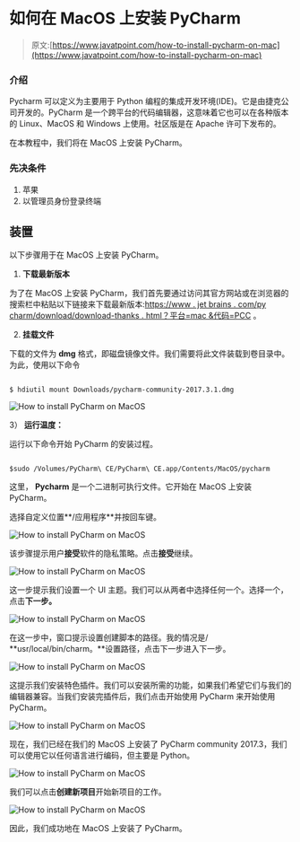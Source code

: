 # 如何在 MacOS 上安装 PyCharm

> 原文:[https://www.javatpoint.com/how-to-install-pycharm-on-mac](https://www.javatpoint.com/how-to-install-pycharm-on-mac)

### 介绍

Pycharm 可以定义为主要用于 Python 编程的集成开发环境(IDE)。它是由捷克公司开发的。PyCharm 是一个跨平台的代码编辑器，这意味着它也可以在各种版本的 Linux、MacOS 和 Windows 上使用。社区版是在 Apache 许可下发布的。

在本教程中，我们将在 MacOS 上安装 PyCharm。

### 先决条件

1.  苹果
2.  以管理员身份登录终端

## 装置

以下步骤用于在 MacOS 上安装 PyCharm。

1) **下载最新版本**

为了在 MacOS 上安装 PyCharm，我们首先要通过访问其官方网站或在浏览器的搜索栏中粘贴以下链接来下载最新版本:[https://www . jet brains . com/py charm/download/download-thanks . html？平台=mac &代码=PCC](https://www.jetbrains.com/pycharm/download/download-thanks.html?platform=mac&code=PCC) 。

2) **挂载文件**

下载的文件为 **dmg** 格式，即磁盘镜像文件。我们需要将此文件装载到卷目录中。为此，使用以下命令

```

$ hdiutil mount Downloads/pycharm-community-2017.3.1.dmg

```

![How to install PyCharm on MacOS](../Images/18f9df64fc9b3dc9cc02d500f1247615.png)

3） **运行温度：**

运行以下命令开始 PyCharm 的安装过程。

```

$sudo /Volumes/PyCharm\ CE/PyCharm\ CE.app/Contents/MacOS/pycharm

```

这里， **Pycharm** 是一个二进制可执行文件。它开始在 MacOS 上安装 PyCharm。

选择自定义位置**/应用程序**并按回车键。

![How to install PyCharm on MacOS](../Images/f21fdef502325eda5d60622a71cdd3a8.png)

该步骤提示用户**接受**软件的隐私策略。点击**接受**继续。

![How to install PyCharm on MacOS](../Images/acf827d2146006a21723955c26f898a2.png)

这一步提示我们设置一个 UI 主题。我们可以从两者中选择任何一个。选择一个，点击**下一步。**

![How to install PyCharm on MacOS](../Images/ecfb48976054fa2079b40834b0234ccb.png)

在这一步中，窗口提示设置创建脚本的路径。我的情况是/ **usr/local/bin/charm。**设置路径，点击下一步进入下一步。

![How to install PyCharm on MacOS](../Images/4c8efc02e7657216c0a161cb362809c2.png)

这提示我们安装特色插件。我们可以安装所需的功能，如果我们希望它们与我们的编辑器兼容。当我们安装完插件后，我们点击开始使用 PyCharm 来开始使用 PyCharm。

![How to install PyCharm on MacOS](../Images/5a3a1b39a84643a1ac4277baa99c99f8.png)

现在，我们已经在我们的 MacOS 上安装了 PyCharm community 2017.3，我们可以使用它以任何语言进行编码，但主要是 Python。

![How to install PyCharm on MacOS](../Images/030e8737c5aed0eb34a27dfd5feaffb0.png)

我们可以点击**创建新项目**开始新项目的工作。

![How to install PyCharm on MacOS](../Images/9203fb54fb7b8a4f2ce7ed3118f3c610.png)

因此，我们成功地在 MacOS 上安装了 PyCharm。